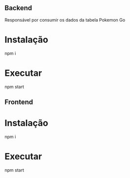 ## Backend

Responsável por consumir os dados da tabela Pokemon Go

# Instalação

npm i

# Executar

npm start


## Frontend

# Instalação

npm i

# Executar

npm start